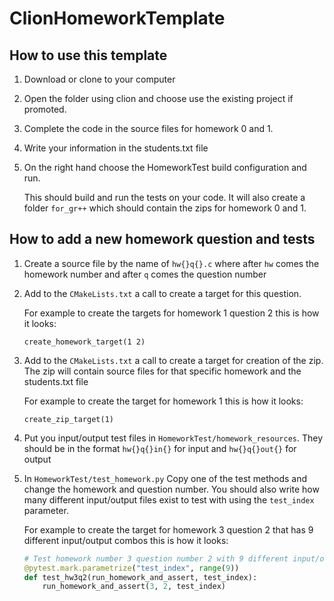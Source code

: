 # ClionHomeworkTemplate

## How to use this template

1. Download or clone to your computer
2. Open the folder using clion and choose use the existing project if promoted.
3. Complete the code in the source files for homework 0 and 1.
4. Write your information in the students.txt file
5. On the right hand choose the HomeworkTest build configuration and run. 
   
   This should build and run the tests on your code. 
   It will also create a folder `for_gr++` which should contain the zips for homework 0 and 1.

## How to add a new homework question and tests

1. Create a source file by the name of `hw{}q{}.c` where after `hw` comes the homework number and after `q` comes the question number

2. Add to the `CMakeLists.txt` a call to create a target for this question. 

    For example to create the targets for homework 1 question 2 this is how it looks:
    ```
    create_homework_target(1 2)
    ```
   
 3. Add to the `CMakeLists.txt` a call to create a target for creation of the zip. 
    The zip will contain source files for that specific homework and the students.txt file
 
    For example to create the target for homework 1 this is how it looks:
    ```
    create_zip_target(1)
    ```

4. Put you input/output test files in `HomeworkTest/homework_resources`.
   They should be in the format `hw{}q{}in{}` for input and `hw{}q{}out{}` for output

5. In `HomeworkTest/test_homework.py` Copy one of the test methods and change the homework and question number. 
   You should also write how many different input/output files exist to test with using the `test_index` parameter.
   
    For example to create the target for homework 3 question 2 that has 9 different input/output combos this is how it looks:
    ```python
    # Test homework number 3 question number 2 with 9 different input/output combos
    @pytest.mark.parametrize("test_index", range(9))
    def test_hw3q2(run_homework_and_assert, test_index):
        run_homework_and_assert(3, 2, test_index)
    ```
